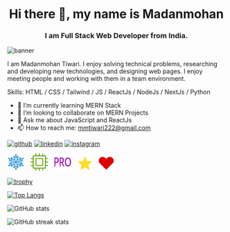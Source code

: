 <h1 align="center"> Hi there 👋, my name is Madanmohan </h1>
<h3 align="center">I am Full Stack Web Developer from India.</h3> 
<img src="https://user-images.githubusercontent.com/38730778/214901429-9a5944da-6de9-484c-ae4c-5f4aa899793c.png" alt="banner">

I am Madanmohan Tiwari. I enjoy solving technical problems, researching and developing new technologies, and designing web pages. I enjoy meeting people and working with them in a team environment.

Skills: HTML / CSS / Tailwind / JS / ReactJs / NodeJs / NextJs / Python

- 🌱 I’m currently learning MERN Stack  
- 👯 I’m looking to collaborate on MERN Projects 
- 💬 Ask me about JavaScript and ReactJs 
- 📫 How to reach me: mmtiwari222@gmail.com 


[<img src='https://cdn.jsdelivr.net/npm/simple-icons@3.0.1/icons/github.svg' alt='github' height='40'>](https://github.com/mmtiwari222)  [<img src='https://cdn.jsdelivr.net/npm/simple-icons@3.0.1/icons/linkedin.svg' alt='linkedin' height='40'>](https://www.linkedin.com/in/madanmohan-tiwari/)  [<img src='https://cdn.jsdelivr.net/npm/simple-icons@3.0.1/icons/instagram.svg' alt='instagram' height='40'>](https://www.instagram.com/mmtiwari_01/)  

<a href='https://archiveprogram.github.com/'><img src='https://raw.githubusercontent.com/acervenky/animated-github-badges/master/assets/acbadge.gif' width='40' height='40'></a> <a href='https://docs.github.com/en/developers'><img src='https://raw.githubusercontent.com/acervenky/animated-github-badges/master/assets/devbadge.gif' width='40' height='40'></a> <a href='https://github.com/pricing'><img src='https://raw.githubusercontent.com/acervenky/animated-github-badges/master/assets/pro.gif' width='40' height='40'></a> <a href='https://stars.github.com/'><img src='https://raw.githubusercontent.com/acervenky/animated-github-badges/master/assets/starbadge.gif' width='35' height='35'></a> <a href='https://docs.github.com/en/github/supporting-the-open-source-community-with-github-sponsors'><img src='https://raw.githubusercontent.com/acervenky/animated-github-badges/master/assets/sponsorbadge.gif' width='35' height='35'></a> 

[![trophy](https://github-profile-trophy.vercel.app/?username=mmtiwari222)](https://github.com/ryo-ma/github-profile-trophy)

[![Top Langs](https://github-readme-stats.vercel.app/api/top-langs/?username=mmtiwari222)](https://github.com/anuraghazra/github-readme-stats)

![GitHub stats](https://github-readme-stats.vercel.app/api?username=mmtiwari222&show_icons=true)  

![GitHub streak stats](https://streak-stats.demolab.com/?user=mmtiwari222)  


